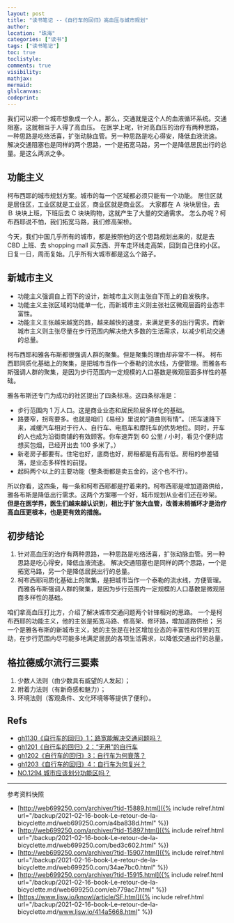 ```yaml
---
layout: post
title: "读书笔记 --《自行车的回归》高血压与城市规划"
author:
location: "珠海"
categories: ["读书"]
tags: ["读书笔记"]
toc: true
toclistyle:
comments: true
visibility:
mathjax:
mermaid:
glslcanvas:
codeprint:
---
```


我们可以把一个城市想象成一个人。那么，交通就是这个人的血液循环系统。交通阻塞，这就相当于人得了高血压。
在医学上呢，针对高血压的治疗有两种思路，一种思路是吃络活喜，扩张动脉血管。另一种思路是吃心得安，降低血液流速。
解决交通阻塞也是同样的两个思路，一个是拓宽马路，另一个是降低居民出行的总量。是这么两派之争。


## 功能主义

柯布西耶的城市规划方案。城市的每一个区域都必须只能有一个功能。
居住区就是居住区，工业区就是工业区，商业区就是商业区。
大家都在 Ａ 块块居住，去 Ｂ 块块上班，下班后去 C 块块购物，这就产生了大量的交通需求。
怎么办呢？柯布西耶说不怕，我们拓宽马路，我们修高架桥。

今天，我们中国几乎所有的城市，都是按照他的这个思路规划出来的，就是去 CBD 上班、去 shopping mall 买东西、开车走环线走高架，回到自己住的小区。
日复一日，周而复始。几乎所有大城市都是这么个路子。


## 新城市主义

* 功能主义强调自上而下的设计，新城市主义则主张自下而上的自发秩序。
* 功能主义主张区域的功能单一化，而新城市主义则主张社区微观层面的业态丰富性。
* 功能主义主张越来越宽的路，越来越快的速度，来满足更多的出行需求。而新城市主义则主张尽量在步行范围内解决绝大多数的生活需求，以减少机动交通的总量。

柯布西耶和雅各布斯都很强调人群的聚集。但是聚集的理由却非常不一样。
柯布西耶同质化基础上的聚集，是把城市当作一个泰勒的流水线，方便管理。而雅各布斯强调人群的聚集，是因为步行范围内一定规模的人口基数是微观层面多样性的基础。

雅各布斯还专门为成功的社区提出了四条标准。这四条标准是：

* 步行范围内 1 万人口。这是商业业态和居民阶层多样化的基础。
* 路要窄，拐弯要多。也就是咱们《易经》里说的“道曲则有情”。（把车速降下来，减缓汽车相对于行人、自行车、电瓶车和摩托车的优势地位。同时，开车的人也成为沿街商铺的有效顾客。你车速弄到 60 公里 / 小时，看见个便利店想买包烟，已经开出去 100 多米了。）
* 新老房子都要有。住宅也好，底商也好，房租都是有高有低。房租的参差错落，是业态多样性的前提。
* 起码两个以上的主要功能（整条街都是卖五金的，这个也不行）。

所以你看，这四条，每一条和柯布西耶都是拧着来的。柯布西耶是增加道路供给，雅各布斯是降低出行需求。这两个方案哪一个好，城市规划从业者们还在吵架。
**但是在医学界，医生们越来越认识到，相比于扩张大血管，改善末梢循环才是治疗高血压更根本，也是更有效的措施。**


## 初步结论

1. 针对高血压的治疗有两种思路，一种思路是吃络活喜，扩张动脉血管。另一种思路是吃心得安，降低血液流速。
    解决交通阻塞也是同样的两个思路，一个是拓宽马路，另一个是降低居民出行的总量。
2. 柯布西耶同质化基础上的聚集，是把城市当作一个泰勒的流水线，方便管理。
    而雅各布斯强调人群的聚集，是因为步行范围内一定规模的人口基数是微观层面多样性的基础。

咱们拿高血压打比方，介绍了解决城市交通问题两个针锋相对的思路。
一个是柯布西耶的功能主义，他的主张是拓宽马路、修高架、修环路，增加道路供给；
另一个是雅各布斯的新城市主义，她的主张是在社区增加业态的丰富性和邻里的互动，在步行范围内尽可能多地满足居民的各项生活需求，以降低交通出行的总量。


## 格拉德威尔流行三要素

1. 少数人法则（由少数具有威望的人发起）；
2. 附着力法则（有新奇感和魅力）；
3. 环境法则（客观条件、文化环境等等提供了便利）。


## Refs

* [gh1130《自行车的回归》1：路宽能解决交通问题吗？](http://web699250.com/archiver/?tid-15889.html)
* [gh1201《自行车的回归》2：“无用”的自行车](http://web699250.com/archiver/?tid-15897.html)
* [gh1202《自行车的回归》3：自行车为何衰落？](http://web699250.com/archiver/?tid-15907.html)
* [gh1203《自行车的回归》4：自行车为何复兴？](http://web699250.com/archiver/?tid-15915.html)
* [NO.1294 城市应该划分功能区吗？](https://www.ljsw.io/knowl/article/SF.html)

<hr class='reviewline'/>
<p class='reviewtip'><script type='text/javascript' src='{% include relref.html url="/assets/reviewjs/blogs/2021-02-16-book-Le-retour-de-la-bicyclette.md.js" %}'></script></p>
<font class='ref_snapshot'>参考资料快照</font>

- [http://web699250.com/archiver/?tid-15889.html]({% include relref.html url="/backup/2021-02-16-book-Le-retour-de-la-bicyclette.md/web699250.com/a4ba838d.html" %})
- [http://web699250.com/archiver/?tid-15897.html]({% include relref.html url="/backup/2021-02-16-book-Le-retour-de-la-bicyclette.md/web699250.com/bed3c602.html" %})
- [http://web699250.com/archiver/?tid-15907.html]({% include relref.html url="/backup/2021-02-16-book-Le-retour-de-la-bicyclette.md/web699250.com/34ae7bc0.html" %})
- [http://web699250.com/archiver/?tid-15915.html]({% include relref.html url="/backup/2021-02-16-book-Le-retour-de-la-bicyclette.md/web699250.com/eb779ac7.html" %})
- [https://www.ljsw.io/knowl/article/SF.html]({% include relref.html url="/backup/2021-02-16-book-Le-retour-de-la-bicyclette.md/www.ljsw.io/414a5668.html" %})
